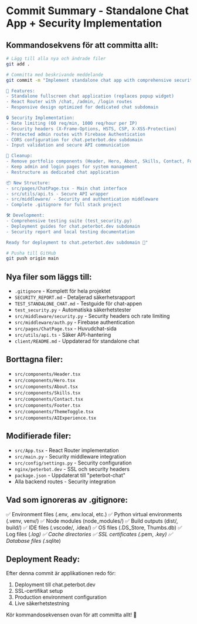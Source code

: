 # Commit Summary - Standalone Chat App + Security Implementation

## Kommandosekvens för att committa allt:

```bash
# Lägg till alla nya och ändrade filer
git add .

# Committa med beskrivande meddelande
git commit -m "Implement standalone chat app with comprehensive security

🚀 Features:
- Standalone fullscreen chat application (replaces popup widget)
- React Router with /chat, /admin, /login routes
- Responsive design optimized for dedicated chat subdomain

🔒 Security Implementation:
- Rate limiting (60 req/min, 1000 req/hour per IP)
- Security headers (X-Frame-Options, HSTS, CSP, X-XSS-Protection)
- Protected admin routes with Firebase Authentication
- CORS configuration for chat.peterbot.dev subdomain
- Input validation and secure API communication

🧹 Cleanup:
- Remove portfolio components (Header, Hero, About, Skills, Contact, Footer)
- Keep admin and login pages for system management
- Restructure as dedicated chat application

📦 New Structure:
- src/pages/ChatPage.tsx - Main chat interface
- src/utils/api.ts - Secure API wrapper
- src/middleware/ - Security and authentication middleware
- Complete .gitignore for full stack project

🛠️ Development:
- Comprehensive testing suite (test_security.py)
- Deployment guides for chat.peterbot.dev subdomain
- Security report and local testing documentation

Ready for deployment to chat.peterbot.dev subdomain 🎉"

# Pusha till GitHub
git push origin main
```

## Nya filer som läggs till:
- `.gitignore` - Komplett för hela projektet
- `SECURITY_REPORT.md` - Detaljerad säkerhetsrapport
- `TEST_STANDALONE_CHAT.md` - Testguide för chat-appen
- `test_security.py` - Automatiska säkerhetstester
- `src/middleware/security.py` - Security headers och rate limiting
- `src/middleware/auth.py` - Firebase authentication
- `src/pages/ChatPage.tsx` - Huvudchat-sida
- `src/utils/api.ts` - Säker API-hantering
- `client/README.md` - Uppdaterad för standalone chat

## Borttagna filer:
- `src/components/Header.tsx`
- `src/components/Hero.tsx`
- `src/components/About.tsx`
- `src/components/Skills.tsx`
- `src/components/Contact.tsx`
- `src/components/Footer.tsx`
- `src/components/ThemeToggle.tsx`
- `src/components/AIExperience.tsx`

## Modifierade filer:
- `src/App.tsx` - React Router implementation
- `src/main.py` - Security middleware integration
- `src/config/settings.py` - Security configuration
- `nginx/peterbot.dev` - SSL och security headers
- `package.json` - Uppdaterat till "peterbot-chat"
- Alla backend routes - Security integration

## Vad som ignoreras av .gitignore:
✅ Environment files (.env, .env.local, etc.)
✅ Python virtual environments (.venv, venv/)
✅ Node modules (node_modules/)
✅ Build outputs (dist/, build/)
✅ IDE files (.vscode/, .idea/)
✅ OS files (.DS_Store, Thumbs.db)
✅ Log files (*.log)
✅ Cache directories
✅ SSL certificates (*.pem, *.key)
✅ Database files (*.sqlite)

## Deployment Ready:
Efter denna commit är applikationen redo för:
1. Deployment till chat.peterbot.dev
2. SSL-certifikat setup
3. Production environment configuration
4. Live säkerhetstestning

Kör kommandosekvensen ovan för att committa allt! 🚀